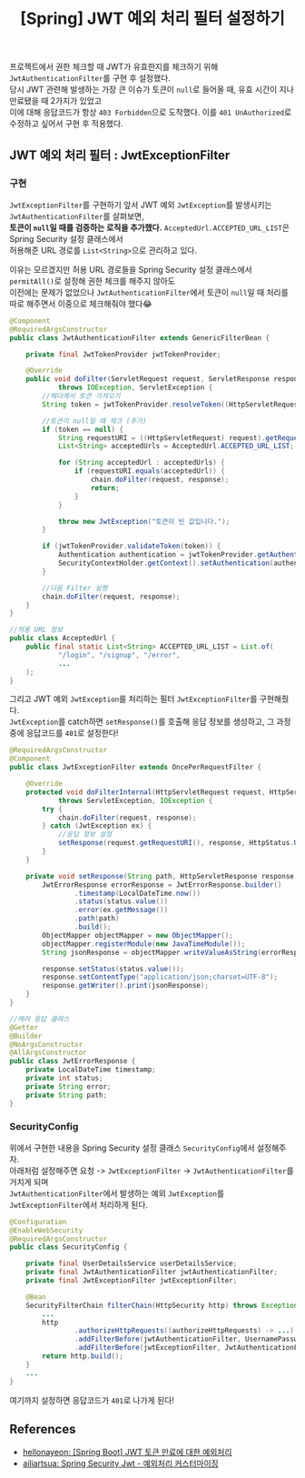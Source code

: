 ﻿---
toc: true
title:  "[Spring] JWT 예외 처리 필터 설정하기"
last_modified_at:   2023-08-18
categories : Project
excerpt: ""
image: ""
sitemap :
  changefreq : weekly
  priority : 1.0
use_math: true
published: true
---

프로젝트에서 권한 체크할 때 JWT가 유효한지를 체크하기 위해 `JwtAuthenticationFilter`를 구현 후 설정했다.<br>
당시 JWT 관련해 발생하는 가장 큰 이슈가 토큰이 `null`로 들어올 때, 유효 시간이 지나 만료됐을 때 2가지가 있었고<br>
이에 대해 응답코드가 항상 `403 Forbidden`으로 도착했다. 이를 `401 UnAuthorized`로 수정하고 싶어서 구현 후 적용했다.<br>

## JWT 예외 처리 필터 : JwtExceptionFilter
### 구현
`JwtExceptionFilter`를 구현하기 앞서 JWT 예외 `JwtException`를 발생시키는 `JwtAuthenticationFilter`를 살펴보면,<br>
**토큰이 `null`일 때를 검증하는 로직을 추가했다.** `AcceptedUrl.ACCEPTED_URL_LIST`은 Spring Security 설정 클래스에서<br>
허용해준 URL 경로를 `List<String>`으로 관리하고 있다.<br>

이유는 모르겠지만 허용 URL 경로들을 Spring Security 설정 클래스에서 `permitAll()`로 설정해 권한 체크를 해주지 않아도<br>
이전에는 문제가 없었으나 `JwtAuthenticationFilter`에서 토큰이 `null`일 때 처리를 따로 해주면서 이중으로 체크해줘야 했다😂<br>
```java
@Component
@RequiredArgsConstructor
public class JwtAuthenticationFilter extends GenericFilterBean {

    private final JwtTokenProvider jwtTokenProvider;

    @Override
    public void doFilter(ServletRequest request, ServletResponse response, FilterChain chain)
            throws IOException, ServletException {
        //헤더에서 토큰 가져오기
        String token = jwtTokenProvider.resolveToken((HttpServletRequest) request);

        //토큰이 null일 때 체크 (추가)
        if (token == null) {
            String requestURI = ((HttpServletRequest) request).getRequestURI();
            List<String> acceptedUrls = AcceptedUrl.ACCEPTED_URL_LIST;

            for (String acceptedUrl : acceptedUrls) {
                if (requestURI.equals(acceptedUrl)) {
                    chain.doFilter(request, response);
                    return;
                }
            }

            throw new JwtException("토큰이 빈 값입니다.");
        }

        if (jwtTokenProvider.validateToken(token)) {
            Authentication authentication = jwtTokenProvider.getAuthentication(token);
            SecurityContextHolder.getContext().setAuthentication(authentication);
        }

        //다음 Filter 실행
        chain.doFilter(request, response);
    }
}

//허용 URL 정보
public class AcceptedUrl {
    public final static List<String> ACCEPTED_URL_LIST = List.of(
            "/login", "/signup", "/error",
            ...
    );
}
```

그리고 JWT 예외 `JwtException`를 처리하는 필터 `JwtExceptionFilter`를 구현해줬다.<br>
`JwtException`를 catch하면 `setResponse()`를 호출해 응답 정보를 생성하고, 그 과정 중에 응답코드를 `401`로 설정한다!<br>
```java
@RequiredArgsConstructor
@Component
public class JwtExceptionFilter extends OncePerRequestFilter {

    @Override
    protected void doFilterInternal(HttpServletRequest request, HttpServletResponse response, FilterChain chain)
            throws ServletException, IOException {
        try {
            chain.doFilter(request, response);
        } catch (JwtException ex) {
            //응답 정보 설정
            setResponse(request.getRequestURI(), response, HttpStatus.UNAUTHORIZED, ex);
        }
    }

    private void setResponse(String path, HttpServletResponse response, HttpStatus status, Throwable ex) throws RuntimeException, IOException {
        JwtErrorResponse errorResponse = JwtErrorResponse.builder()
                .timestamp(LocalDateTime.now())
                .status(status.value())
                .error(ex.getMessage())
                .path(path)
                .build();
        ObjectMapper objectMapper = new ObjectMapper();
        objectMapper.registerModule(new JavaTimeModule());
        String jsonResponse = objectMapper.writeValueAsString(errorResponse);

        response.setStatus(status.value());
        response.setContentType("application/json;charset=UTF-8");
        response.getWriter().print(jsonResponse);
    }
}

//에러 응답 클래스
@Getter
@Builder
@NoArgsConstructor
@AllArgsConstructor
public class JwtErrorResponse {
    private LocalDateTime timestamp;
    private int status;
    private String error;
    private String path;
}
```

### SecurityConfig
위에서 구현한 내용을 Spring Security 설정 클래스 `SecurityConfig`에서 설정해주자.<br>
아래처럼 설정해주면 요청 -> `JwtExceptionFilter` -> `JwtAuthenticationFilter`를 거치게 되며<br>
`JwtAuthenticationFilter`에서 발생하는 예외 `JwtException`를 `JwtExceptionFilter`에서 처리하게 된다.<br>
```java
@Configuration
@EnableWebSecurity
@RequiredArgsConstructor
public class SecurityConfig {

    private final UserDetailsService userDetailsService;
    private final JwtAuthenticationFilter jwtAuthenticationFilter;
    private final JwtExceptionFilter jwtExceptionFilter;

    @Bean
    SecurityFilterChain filterChain(HttpSecurity http) throws Exception {
        ...
        http
                .authorizeHttpRequests((authorizeHttpRequests) -> ...)
                .addFilterBefore(jwtAuthenticationFilter, UsernamePasswordAuthenticationFilter.class)
                .addFilterBefore(jwtExceptionFilter, JwtAuthenticationFilter.class); //추가
        return http.build();
    }
    ...
}
```

여기까지 설정하면 응답코드가 `401`로 나가게 된다!<br>

## References
- [hellonayeon: [Spring Boot] JWT 토큰 만료에 대한 예외처리](https://velog.io/@hellonayeon/spring-boot-jwt-expire-exception)
- [ailiartsua: Spring Security Jwt - 예외처리 커스터마이징](https://ailiartsua.tistory.com/25)